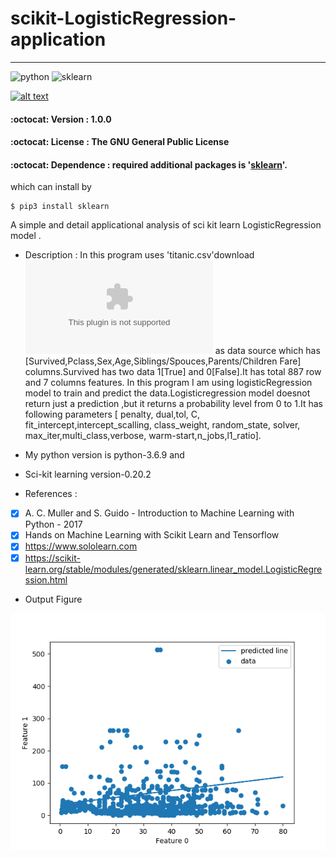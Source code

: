 # scikit-LogisticRegression-application
-----------

![python](https://img.shields.io/badge/python-3.6.9-blue)
![sklearn](https://img.shields.io/badge/scikit--learn-0.20.2-red)
<!-- Please don't remove this: Grab your social icons from https://github.com/carlsednaoui/gitsocial -->

<!-- display the social media buttons in your README -->

[![alt text][1.1]][1]



<!-- links to social media icons -->
<!-- no need to change these -->

<!-- icons with padding -->

[1.1]: http://i.imgur.com/tXSoThF.png (twitter icon with padding)


<!-- icons without padding -->

[1.2]: http://i.imgur.com/wWzX9uB.png (twitter icon without padding)



<!-- links to your social media accounts -->
<!-- update these accordingly -->

[1]: https://twitter.com/kar_bapon


<!-- Please don't remove this: Grab your social icons from https://github.com/carlsednaoui/gitsocial -->



#### :octocat: Version : 1.0.0
#### :octocat: License :  The GNU General Public License
#### :octocat: Dependence : required additional packages is '[sklearn](https://scikit-learn.org/stable/)'.
which can install by
```
$ pip3 install sklearn
```
A simple and detail applicational analysis of sci kit learn LogisticRegression model .
* Description : 
In this program uses 'titanic.csv'download ![link](https://sololearn.com/uploads/files/titanic.csv)
as data source which has
[Survived,Pclass,Sex,Age,Siblings/Spouces,Parents/Children Fare] columns.Survived has two data 
1[True] and 0[False].It has total 887 row and 7 columns features.
In this program I am using logisticRegression model
to train and predict the data.Logisticregression model 
doesnot return just a prediction ,but it returns a probability
level from 0 to 1.It has following parameters
[ penalty, dual,tol, C, fit_intercept,intercept_scalling, class_weight, random_state, solver, max_iter,multi_class,verbose, warm-start,n_jobs,l1_ratio].

* My python version is python-3.6.9 and
* Sci-kit learning version-0.20.2

* References :  
- [x] A. C. Muller and S. Guido - Introduction to Machine Learning with Python - 2017
- [x] Hands on Machine Learning with Scikit Learn and Tensorflow
- [x] https://www.sololearn.com
- [x] https://scikit-learn.org/stable/modules/generated/sklearn.linear_model.LogisticRegression.html

* Output Figure

![Output Figure](https://github.com/baponkar/scikit-LogisticRegression-application/blob/master/logestic_regression_figure.png)

